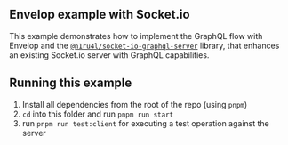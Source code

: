 ## Envelop example with Socket.io

This example demonstrates how to implement the GraphQL flow with Envelop and the
[`@n1ru4l/socket-io-graphql-server`](https://github.com/enisdenjo/graphql-ws) library, that enhances
an existing Socket.io server with GraphQL capabilities.

## Running this example

1. Install all dependencies from the root of the repo (using `pnpm`)
1. `cd` into this folder and run `pnpm run start`
1. run `pnpm run test:client` for executing a test operation against the server
